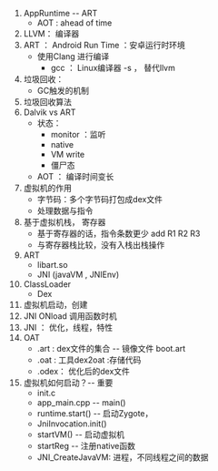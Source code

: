 1. AppRuntime  -- ART
   - AOT : ahead of time
2. LLVM： 编译器
3. ART ： Android Run Time ：安卓运行时环境
   	- 使用Clang 进行编译
      	- gcc ： Linux编译器   -s ， 替代llvm
4. 垃圾回收：
   - GC触发的机制
5. 垃圾回收算法
6. Dalvik vs  ART
   - 状态：
     - monitor ：监听
     - native 
     - VM write
     - 僵尸态
   - AOT ： 编译时间变长
7. 虚拟机的作用
   - 字节码：多个字节码打包成dex文件
   - 处理数据与指令
8. 基于虚拟机栈，  寄存器
   - 基于寄存器的话，指令条数更少  add R1 R2 R3
   - 与寄存器栈比较，没有入栈出栈操作
9. ART
   - libart.so
   - JNI (javaVM , JNIEnv)
10. ClassLoader
    - Dex 
11. 虚拟机启动，创建
12. JNI ONload 调用函数时机
13. JNI ： 优化，线程，特性
14. OAT
    - .art : dex文件的集合 -- 镜像文件 boot.art
    -  .oat :  工具dex2oat   :存储代码
    -  .odex： 优化后的dex文件
15. 虚拟机如何启动？-- 重要
    - init.c
    - app_main.cpp -- main()
    - runtime.start() -- 启动Zygote，
    - JniInvocation.init()
    - startVM() -- 启动虚拟机
    - startReg -- 注册native函数
    - JNI_CreateJavaVM:  进程，不同线程之间的数据









